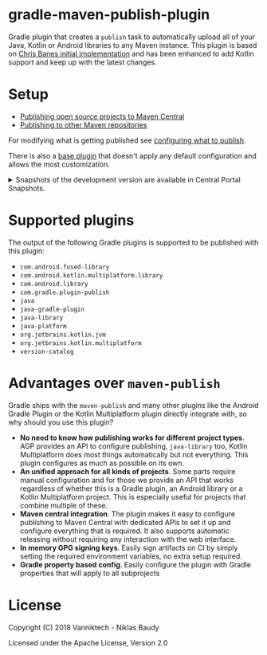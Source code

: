# gradle-maven-publish-plugin

Gradle plugin that creates a `publish` task to automatically upload all of your Java, Kotlin or Android
libraries to any Maven instance. This plugin is based on [Chris Banes initial implementation](https://github.com/chrisbanes/gradle-mvn-push)
and has been enhanced to add Kotlin support and keep up with the latest changes.

# Setup

- [Publishing open source projects to Maven Central](https://vanniktech.github.io/gradle-maven-publish-plugin/central/)
- [Publishing to other Maven repositories](https://vanniktech.github.io/gradle-maven-publish-plugin/other/)

For modifying what is getting published see [configuring what to publish](https://vanniktech.github.io/gradle-maven-publish-plugin/what/).

There is also a [base plugin](https://vanniktech.github.io/gradle-maven-publish-plugin/base/) that doesn't apply any
default configuration and allows the most customization.

<details>
<summary>Snapshots of the development version are available in Central Portal Snapshots.
</summary>
<p>

```kotlin
// Update this in your `settings.gradle.kts` file.
pluginManagement {
  repositories {
    mavenCentral()
    google()
    // Add the snapshot repository.
    maven("https://central.sonatype.com/repository/maven-snapshots/")
  }
}

// Update this in your `build.gradle.kts` file.
plugins {
  // You can get the latest snapshot version from `VERSION_NAME` declared in https://github.com/vanniktech/gradle-maven-publish-plugin/blob/main/gradle.properties
  id("com.vanniktech.maven.publish.base") version "<latest-snapshot-version>"
}
```

</p>
</details>

# Supported plugins

The output of the following Gradle plugins is supported to be published with this plugin:

- `com.android.fused-library`
- `com.android.kotlin.multiplatform.library`
- `com.android.library`
- `com.gradle.plugin-publish`
- `java`
- `java-gradle-plugin`
- `java-library`
- `java-platform`
- `org.jetbrains.kotlin.jvm`
- `org.jetbrains.kotlin.multiplatform`
- `version-catalog`

# Advantages over `maven-publish`

Gradle ships with the `maven-publish` and many other plugins like the Android Gradle Plugin or the Kotlin Multiplatform
plugin directly integrate with, so why should you use this plugin?

- **No need to know how publishing works for different project types**. AGP provides an API to configure publishing,
  `java-library` too, Kotlin Multiplatform does most things automatically but not everything. This plugin configures
  as much as possible on its  own.
- **An unified approach for all kinds of projects**. Some parts require manual configuration and for those we provide an API
  that works regardless of whether this is a Gradle plugin, an Android library or a Kotlin Multiplatform project. This
  is especially useful for projects that combine multiple of these.
- **Maven central integration**. The plugin makes it easy to configure publishing to Maven Central with dedicated
  APIs to set it up and configure everything that is required. It also supports automatic releasing without requiring
  any interaction with the web interface.
- **In memory GPG signing keys**. Easily sign artifacts on CI by simply setting the required environment variables,
  no extra setup required.
- **Gradle property based config**. Easily configure the plugin with Gradle properties that will apply to all
  subprojects

# License

Copyright (C) 2018 Vanniktech - Niklas Baudy

Licensed under the Apache License, Version 2.0

